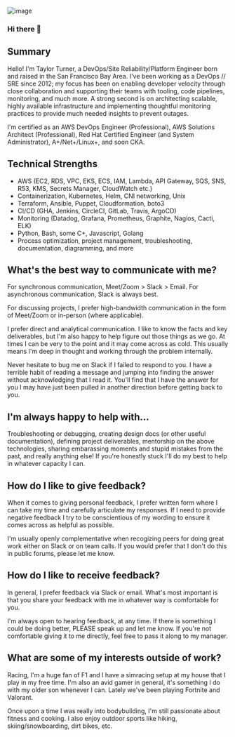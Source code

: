 
![image](https://github.com/taylorturner/taylorturner/assets/29558698/9cc4564f-09ee-41b8-bec6-12600fc4a0b5)


### Hi there 👋


## Summary
Hello! I'm Taylor Turner, a DevOps/Site Reliability/Platform Engineer born and raised in the San Francisco Bay Area. I've been working as a DevOps // SRE since 2012; my focus has been on enabling developer velocity through close collaboration and supporting their teams with tooling, code pipelines, monitoring, and much more. A strong second is on architecting scalable, highly available infrastructure and implementing thoughtful monitoring practices to provide much needed insights to prevent outages.

I'm certified as an AWS DevOps Engineer (Professional), AWS Solutions Architect (Professional), Red Hat Certified Engineer (and System Administrator), A+/Net+/Linux+, and soon CKA.

## Technical Strengths
- AWS (EC2, RDS, VPC, EKS, ECS, IAM, Lambda, API Gateway, SQS, SNS, R53, KMS, Secrets Manager, CloudWatch etc.)
- Containerization, Kubernetes, Helm, CNI networking, Unix
- Terraform, Ansible, Puppet, Cloudformation, boto3
- CI/CD (GHA, Jenkins, CircleCI, GitLab, Travis, ArgoCD)
- Monitoring (Datadog, Grafana, Prometheus, Graphite, Nagios, Cacti, ELK)
- Python, Bash, some C+, Javascript, Golang
- Process optimization, project management, troubleshooting, documentation, diagramming, and more

## What's the best way to communicate with me?
For synchronous communication, Meet/Zoom > Slack > Email. For asynchronous communication, Slack is always best.

For discussing projects, I prefer high-bandwidth communication in the form of Meet/Zoom or in-person (where applicable).

I prefer direct and analytical communication. I like to know the facts and key deliverables, but I'm also happy to help figure out those things as we go. At times I can be very to the point and it may come across as cold. This usually means I'm deep in thought and working through the problem internally. 

Never hesitate to bug me on Slack if I failed to respond to you. I have a terrible habit of reading a message and jumping into finding the answer without acknowledging that I read it. You'll find that I have the answer for you I may have just been pulled in another direction before getting back to you.

## I'm always happy to help with...
Troubleshooting or debugging, creating design docs (or other useful documentation), defining project deliverables, mentorship on the above technologies, sharing embarassing moments and stupid mistakes from the past, and really anything else! If you're honestly stuck I'll do my best to help in whatever capacity I can.

## How do I like to give feedback?
When it comes to giving personal feedback, I prefer written form where I can take my time and carefully articulate my responses. If I need to provide negative feedback I try to be conscientious of my wording to ensure it comes across as helpful as possible.

I'm usually openly complementative when recogizing peers for doing great work either on Slack or on team calls. If you would prefer that I don't do this in public forums, please let me know.

## How do I like to receive feedback?
In general, I prefer feedback via Slack or email. What's most important is that you share your feedback with me in whatever way is comfortable for you. 

I'm always open to hearing feedback, at any time. If there is something I could be doing better, PLEASE speak up and let me know. If you're not comfortable giving it to me directly, feel free to pass it along to my manager.

## What are some of my interests outside of work?
Racing, I'm a huge fan of F1 and I have a simracing setup at my house that I play in my free time. I'm also an avid gamer in general, it's something I do with my older son whenever I can. Lately we've been playing Fortnite and Valorant.

Once upon a time I was really into bodybuilding, I'm still passionate about fitness and cooking. I also enjoy outdoor sports like hiking, skiing/snowboarding, dirt bikes, etc.


